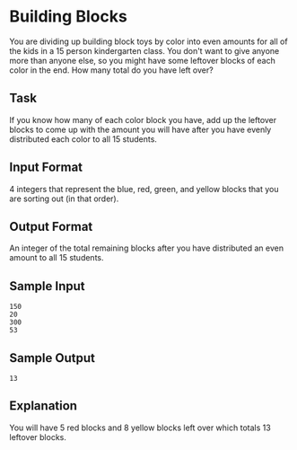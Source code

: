 # Building Blocks

You are dividing up building block toys by color into even amounts for all of the kids in a 15 person kindergarten class. You don't want to give anyone more than anyone else, so you might have some leftover blocks of each color in the end. How many total do you have left over?

## Task

If you know how many of each color block you have, add up the leftover blocks to come up with the amount you will have after you have evenly distributed each color to all 15 students.

## Input Format

4 integers that represent the blue, red, green, and yellow blocks that you are sorting out (in that order).

## Output Format

An integer of the total remaining blocks after you have distributed an even amount to all 15 students.

## Sample Input

```=
150
20
300
53
```

## Sample Output

```=
13
```

## Explanation

You will have 5 red blocks and 8 yellow blocks left over which totals 13 leftover blocks.
